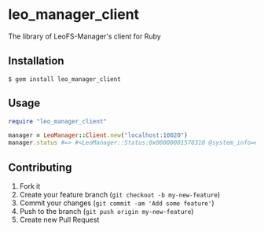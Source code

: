 # leo_manager_client

The library of LeoFS-Manager's client for Ruby

## Installation
    
    $ gem install leo_manager_client

## Usage

```ruby
require "leo_manager_client"

manager = LeoManager::Client.new("localhost:10020")
manager.status #=> #<LeoManager::Status:0x00000001578310 @system_info=#<LeoManager::Status::SystemInfo:0x000000015782e8 @version="0.10.1", @n="1", @r="1", @w="1", @d="1", @ring_size="128", @ring_cur=nil, @ring_prev=nil>, @node_list=[#<LeoManager::Status::NodeInfo:0x00000001578298 @type="S", @node="storage_0@127.0.0.1", @state="running", @ring_cur="a039acc0", @ring_prev="a039acc0", @joined_at="2012-09-21 15:08:22 +0900">, #<LeoManager::Status::NodeInfo:0x00000001578248 @type="G", @node="gateway_0@127.0.0.1", @state="running", @ring_cur="a039acc0", @ring_prev="a039acc0", @joined_at="2012-09-21 15:08:25 +0900">]>
```

## Contributing

1. Fork it
2. Create your feature branch (`git checkout -b my-new-feature`)
3. Commit your changes (`git commit -am 'Add some feature'`)
4. Push to the branch (`git push origin my-new-feature`)
5. Create new Pull Request
